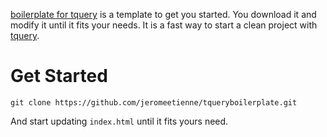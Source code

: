 [boilerplate for tquery](https://github.com/jeromeetienne/tqueryboilerplate)
is a template to get you started. You download it and modify it until it fits your needs.
It is a fast way to start a clean project with [tquery](https://github.com/jeromeetienne/tquery).

# Get Started
```
git clone https://github.com/jeromeetienne/tqueryboilerplate.git
```

And start updating ```index.html``` until it fits yours need.

